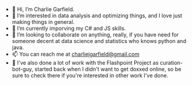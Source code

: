 - 👋 Hi, I’m Charlie Garfield.
- 👀 I’m interested in data analysis and optimizing things, and I love just making things in general.
- 🌱 I’m currently imporving my C# and JS skills.
- 💞️ I’m looking to collaborate on anything, really, if you have need for someone decent at data science and statistics who knows python and java.
- 📫 You can reach me at charliejgarfield@gmail.com
- 🔎 I've also done a lot of work with the Flashpoint Project as curation-bot-guy, started back when I didn't want to get doxxed online, so be sure to check there if you're interested in other work I've done.

<!---
charliegarfield/charliegarfield is a ✨ special ✨ repository because its `README.md` (this file) appears on your GitHub profile.
You can click the Preview link to take a look at your changes.
--->
